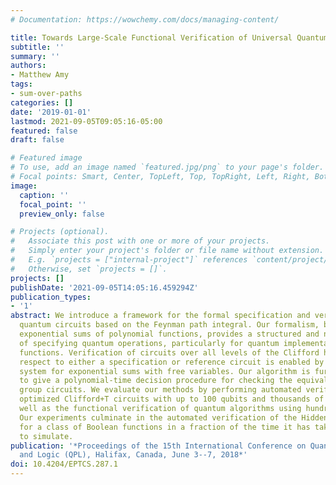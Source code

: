 ```yaml
---
# Documentation: https://wowchemy.com/docs/managing-content/

title: Towards Large-Scale Functional Verification of Universal Quantum Circuits
subtitle: ''
summary: ''
authors:
- Matthew Amy
tags:
- sum-over-paths
categories: []
date: '2019-01-01'
lastmod: 2021-09-05T09:05:16-05:00
featured: false
draft: false

# Featured image
# To use, add an image named `featured.jpg/png` to your page's folder.
# Focal points: Smart, Center, TopLeft, Top, TopRight, Left, Right, BottomLeft, Bottom, BottomRight.
image:
  caption: ''
  focal_point: ''
  preview_only: false

# Projects (optional).
#   Associate this post with one or more of your projects.
#   Simply enter your project's folder or file name without extension.
#   E.g. `projects = ["internal-project"]` references `content/project/deep-learning/index.md`.
#   Otherwise, set `projects = []`.
projects: []
publishDate: '2021-09-05T14:05:16.459294Z'
publication_types:
- '1'
abstract: We introduce a framework for the formal specification and verification of
  quantum circuits based on the Feynman path integral. Our formalism, built around
  exponential sums of polynomial functions, provides a structured and natural way
  of specifying quantum operations, particularly for quantum implementations of classical
  functions. Verification of circuits over all levels of the Clifford hierarchy with
  respect to either a specification or reference circuit is enabled by a novel rewrite
  system for exponential sums with free variables. Our algorithm is further shown
  to give a polynomial-time decision procedure for checking the equivalence of Clifford
  group circuits. We evaluate our methods by performing automated verification of
  optimized Clifford+T circuits with up to 100 qubits and thousands of T gates, as
  well as the functional verification of quantum algorithms using hundreds of qubits.
  Our experiments culminate in the automated verification of the Hidden Shift algorithm
  for a class of Boolean functions in a fraction of the time it has taken recent algorithms
  to simulate.
publication: '*Proceedings of the 15th International Conference on Quantum Physics
  and Logic (QPL), Halifax, Canada, June 3--7, 2018*'
doi: 10.4204/EPTCS.287.1
---
```


